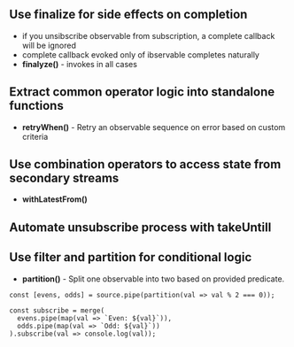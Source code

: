 ## Use finalize for side effects on completion

- if you unsibscribe observable from subscription, a complete callback will be ignored
- complete callback evoked only of ibservable completes naturally
- **finalyze()** - invokes in all cases

## Extract common operator logic into standalone functions

- **retryWhen()** - Retry an observable sequence on error based on custom criteria

## Use combination operators to access state from secondary streams

- **withLatestFrom()**

## Automate unsubscribe process with takeUntill

## Use filter and partition for conditional logic

- **partition()** - Split one observable into two based on provided predicate.

```
const [evens, odds] = source.pipe(partition(val => val % 2 === 0));

const subscribe = merge(
  evens.pipe(map(val => `Even: ${val}`)),
  odds.pipe(map(val => `Odd: ${val}`))
).subscribe(val => console.log(val));
```
